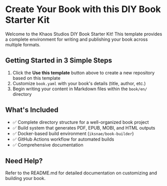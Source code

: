 # Create Your Book with this DIY Book Starter Kit

Welcome to the Khaos Studios DIY Book Starter Kit! This template provides a complete environment for writing and publishing your book across multiple formats.

## Getting Started in 3 Simple Steps

1. Click the **Use this template** button above to create a new repository based on this template
2. Customize `book.yaml` with your book's details (title, author, etc.)
3. Begin writing your content in Markdown files within the `book/en/` directory

## What's Included

- ✅ Complete directory structure for a well-organized book project
- ✅ Build system that generates PDF, EPUB, MOBI, and HTML outputs
- ✅ Docker-based build environment (`iksnae/book-builder`)
- ✅ GitHub Actions workflow for automated builds
- ✅ Comprehensive documentation

## Need Help?

Refer to the README.md for detailed documentation on customizing and building your book.
